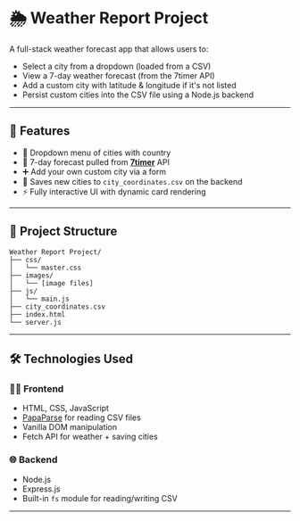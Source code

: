 # 🌦️ Weather Report Project

A full-stack weather forecast app that allows users to:

- Select a city from a dropdown (loaded from a CSV)
- View a 7-day weather forecast (from the 7timer API)
- Add a custom city with latitude & longitude if it's not listed
- Persist custom cities into the CSV file using a Node.js backend

---

## 🚀 Features

- 🔽 Dropdown menu of cities with country
- 📆 7-day forecast pulled from **[7timer](http://7timer.info/doc.php)** API
- ➕ Add your own custom city via a form
- 📝 Saves new cities to `city_coordinates.csv` on the backend
- ⚡ Fully interactive UI with dynamic card rendering

---

## 📁 Project Structure 
```
Weather Report Project/
├── css/
│   └── master.css
├── images/
│   └── [image files]
├── js/
│   └── main.js
├── city_coordinates.csv
├── index.html
└── server.js
```
---

## 🛠️ Technologies Used

### 👨‍💻 Frontend
- HTML, CSS, JavaScript
- [PapaParse](https://www.papaparse.com/) for reading CSV files
- Vanilla DOM manipulation
- Fetch API for weather + saving cities

### 🌐 Backend
- Node.js
- Express.js
- Built-in `fs` module for reading/writing CSV

---

